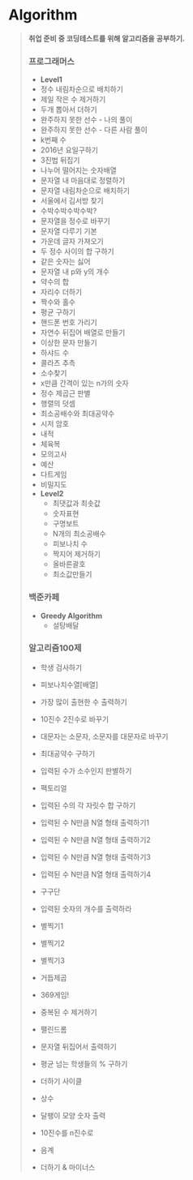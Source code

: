 # Algorithm

> **취업 준비 중 코딩테스트를 위해 알고리즘을 공부하기.**
>
> ### 프로그래머스
>
> -  **Level1**
>   - 정수 내림차순으로 배치하기
>   - 제일 작은 수 제거하기
>   - 두개 뽑아서 더하기
>   - 완주하지 못한 선수 - 나의 풀이
>   - 완주하지 못한 선수 - 다른 사람 풀이
>   - k번째 수
>   - 2016년 요일구하기
>   - 3진법 뒤집기
>   - 나누어 떨어지는 숫자배열
>   - 문자열 내 마음대로 정렬하기
>   - 문자열 내림차순으로 배치하기
>   - 서울에서 김서방 찾기
>   - 수박수박수박수박?
>   - 문자열을 정수로 바꾸기
>   - 문자열 다루기 기본
>   - 가운데 글자 가져오기
>   - 두 정수 사이의 합 구하기
>   - 같은 숫자는 싫어
>   - 문자열 내 p와 y의 개수
>   - 약수의 합
>   - 자리수 더하기
>   - 짝수와 홀수
>   - 평균 구하기
>   - 핸드폰 번호 가리기
>   - 자연수 뒤집어 배열로 만들기
>   - 이상한 문자 만들기
>   - 하샤드 수
>   - 콜라츠 추측
>   - 소수찾기
>   - x만큼 간격이 있는 n가의 숫자
>   - 정수 제곱근 판별
>   - 행렬의 덧셈
>   - 최소공배수와 최대공약수
>   - 시저 암호
>   - 내적
>   - 체육복
>   - 모의고사
>   - 예산
>   - 다트게임
>   - 비밀지도
> - **Level2**
>   - 최댓값과 최솟값
>   - 숫자표현
>   - 구명보트
>   - N개의 최소공배수
>   - 피보나치 수
>   - 짝지어 제거하기
>   - 올바른괄호
>   - 최소값만들기
>
> 
>
> 
>
> ### 백준카페
>
> - **Greedy Algorithm**
>   - 설탕배달
>
> 
>
> 
>
> ### 알고리즘100제
>
> - 학생 검사하기
>
> - 피보나치수열[배열]
>
> - 가장 많이 출현한 수 출력하기
>
> - 10진수 2진수로 바꾸기
>
> - 대문자는 소문자, 소문자를 대문자로 바꾸기
>
> - 최대공약수 구하기
>
> - 입력된 수가 소수인지 판별하기
>
> - 팩토리얼
>
> - 입력된 수의 각 자릿수 합 구하기
>
> - 입력된 수 N만큼 N열 형태 출력하기1
>
> - 입력된 수 N만큼 N열 형태 출력하기2
>
> - 입력된 수 N만큼 N열 형태 출력하기3
>
> - 입력된 수 N만큼 N열 형태 출력하기4
>
> - 구구단
>
> - 입력된 숫자의 개수를 출력하라
>
> - 별찍기1
>
> - 별찍기2
>
> - 별찍기3
>
> - 거듭제곱
>
> - 369게임!
>
> - 중복된 수 제거하기
>
> - 팰린드롬
>
> - 문자열 뒤집어서 출력하기
>
> - 평균 넘는 학생들의 % 구하기
>
> - 더하기 사이클
>
> - 상수
>
> - 달팽이 모양 숫자 출력
>
> - 10진수를 n진수로
>
> - 음계
>
> - 더하기 & 마이너스
>
>   

